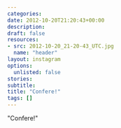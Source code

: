 ```yaml
---
categories:
date: 2012-10-20T21:20:43+00:00
description:
draft: false
resources:
- src: 2012-10-20_21-20-43_UTC.jpg
  name: "header"
layout: instagram
options:
  unlisted: false
stories:
subtitle:
title: "Confere!"
tags: []
---
```


"Confere!"
